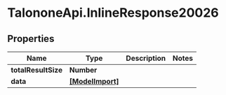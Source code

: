 # TalononeApi.InlineResponse20026

## Properties
Name | Type | Description | Notes
------------ | ------------- | ------------- | -------------
**totalResultSize** | **Number** |  | 
**data** | [**[ModelImport]**](ModelImport.md) |  | 


